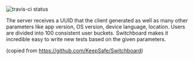 ![travis-ci status](https://travis-ci.org/mozilla-services/switchboard-server.svg?branch=master)

The server receives a UUID that the client generated as well as many other parameters like app version, OS version, device language, location. Users are divided into 100 consistent user buckets. Switchboard makes it incredible easy to write new tests based on the given parameters.

(copied from https://github.com/KeepSafe/Switchboard)
